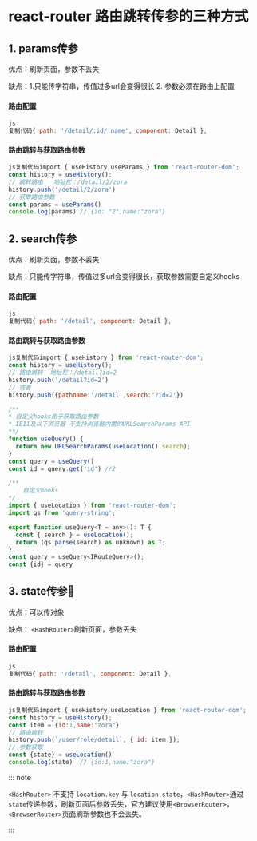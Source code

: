 # react-router 路由跳转传参的三种方式

## 1. params传参

优点：刷新页面，参数不丢失

缺点：1.只能传字符串，传值过多url会变得很长 2. 参数必须在路由上配置

#### 路由配置

```js
js
复制代码{ path: '/detail/:id/:name', component: Detail },
```

#### 路由跳转与获取路由参数

```js
js复制代码import { useHistory,useParams } from 'react-router-dom';
const history = useHistory();
// 跳转路由   地址栏：/detail/2/zora
history.push('/detail/2/zora')
// 获取路由参数
const params = useParams()  
console.log(params) // {id: "2",name:"zora"}
```

## 2. search传参

优点：刷新页面，参数不丢失

缺点：只能传字符串，传值过多url会变得很长，获取参数需要自定义hooks

#### 路由配置

```js
js
复制代码{ path: '/detail', component: Detail },
```

#### 路由跳转与获取路由参数

```js
js复制代码import { useHistory } from 'react-router-dom';
const history = useHistory();
// 路由跳转  地址栏：/detail?id=2
history.push('/detail?id=2')  
// 或者
history.push({pathname:'/detail',search:'?id=2'})

/**
* 自定义hooks用于获取路由参数
* IE11及以下浏览器 不支持浏览器内置的URLSearchParams API
**/
function useQuery() {
  return new URLSearchParams(useLocation().search);
}
const query = useQuery()
const id = query.get('id') //2

/**
    自定义hooks
*/
import { useLocation } from 'react-router-dom';
import qs from 'query-string';

export function useQuery<T = any>(): T {
  const { search } = useLocation();
  return (qs.parse(search) as unknown) as T;
}
const query = useQuery<IRouteQuery>();
const {id} = query
```

## 3. state传参🙌

优点：可以传对象

缺点： `<HashRouter>`刷新页面，参数丢失

#### 路由配置

```js
js
复制代码{ path: '/detail', component: Detail },
```

#### 路由跳转与获取路由参数

```js
js复制代码import { useHistory,useLocation } from 'react-router-dom';
const history = useHistory();
const item = {id:1,name:"zora"}
// 路由跳转
history.push(`/user/role/detail`, { id: item });
// 参数获取
const {state} = useLocation()
console.log(state)  // {id:1,name:"zora"}
```

::: note

`<HashRouter>` 不支持 `location.key` 与 `location.state`，`<HashRouter>`通过`state`传递参数，刷新页面后参数丢失，官方建议使用`<BrowserRouter>`，`<BrowserRouter>`页面刷新参数也不会丢失。

:::